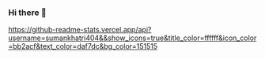 ### Hi there 👋

https://github-readme-stats.vercel.app/api?username=sumankhatri404&&show_icons=true&title_color=ffffff&icon_color=bb2acf&text_color=daf7dc&bg_color=151515

<!--
**sumankhatri404/sumankhatri404** is a ✨ _special_ ✨ repository because its `README.md` (this file) appears on your GitHub profile.

Here are some ideas to get you started:

- 🔭 I’m currently working on ...
- 🌱 I’m currently learning ...
- 👯 I’m looking to collaborate on ...
- 🤔 I’m looking for help with ...
- 💬 Ask me about ...
- 📫 How to reach me: ...
- 😄 Pronouns: ...
- ⚡ Fun fact: ...
-->
